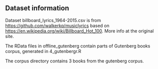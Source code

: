 ## Dataset information
Dataset billboard_lyrics_1964-2015.csv is from https://github.com/walkerkq/musiclyrics based on https://en.wikipedia.org/wiki/Billboard_Hot_100. More info at the original site.

The RData files in offline_gutenberg contain parts of Gutenberg books corpus, generated in 4_gutenbergr.R

The corpus directory contains 3 books from the gutenberg corpus.